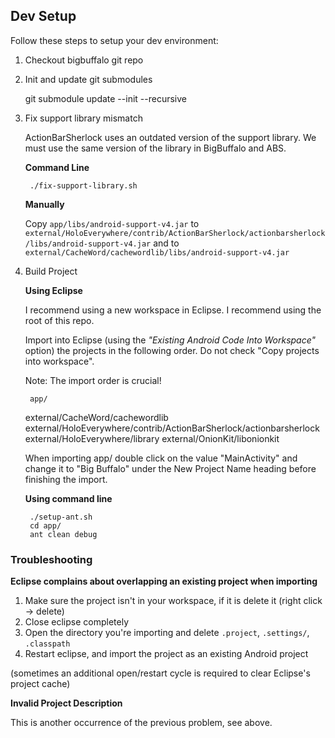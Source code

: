 ## Dev Setup

Follow these steps to setup your dev environment:

1. Checkout bigbuffalo git repo
2. Init and update git submodules

    git submodule update --init --recursive

3. Fix support library mismatch

    ActionBarSherlock uses an outdated version of the support library. We must use the same version
    of the library in BigBuffalo and ABS.

    **Command Line**

        ./fix-support-library.sh

    **Manually**

    Copy `app/libs/android-support-v4.jar` to `external/HoloEverywhere/contrib/ActionBarSherlock/actionbarsherlock/libs/android-support-v4.jar` and to `external/CacheWord/cachewordlib/libs/android-support-v4.jar`

4. Build Project

   **Using Eclipse**

    I recommend using a new workspace in Eclipse. I recommend using the root of
    this repo.

    Import into Eclipse (using the *"Existing Android Code Into Workspace"* option) the
    projects in the following order. Do not check "Copy projects into workspace".

    Note: The import order is crucial!

        app/
	external/CacheWord/cachewordlib
        external/HoloEverywhere/contrib/ActionBarSherlock/actionbarsherlock
        external/HoloEverywhere/library
        external/OnionKit/libonionkit

    When importing app/ double click on the value "MainActivity" and change it
    to "Big Buffalo" under the New Project Name heading before finishing the
    import.


   **Using command line**

        ./setup-ant.sh
        cd app/
        ant clean debug

### Troubleshooting

**Eclipse complains about overlapping an existing project when importing**

1. Make sure the project isn't in your workspace, if it is delete it (right click -> delete)
2. Close eclipse completely
2. Open the directory you're importing and delete `.project`, `.settings/`, `.classpath`
3. Restart eclipse, and import the project as an existing Android project

(sometimes an additional open/restart cycle is required to clear Eclipse's project cache)

**Invalid Project Description**

This is another occurrence of the previous problem, see above.
